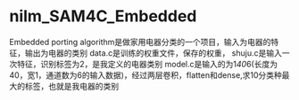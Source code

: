 # nilm_SAM4C_Embedded
Embedded porting algorithm是做家用电器分类的一个项目，输入为电器的特征，输出为电器的类别
data.c是训练的权重文件，保存的权重，
shuju.c是输入一次特征，识别标签为2，是我定义的电器类别
model.c是输入的为1*40*6(长度为40，宽1，通道数为6的输入数据)，经过两层卷积，flatten和dense,求10分类种最大的标签，也就是我电器的类别
